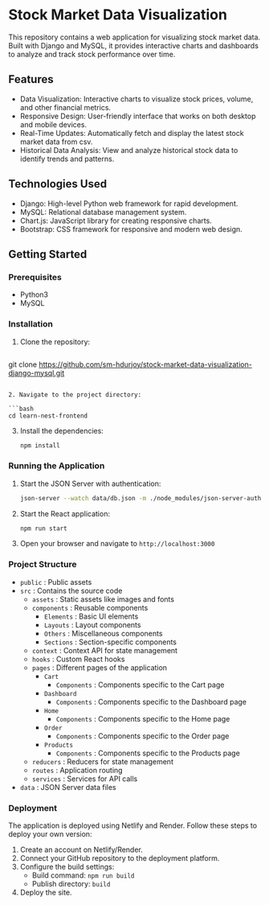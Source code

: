 # Stock Market Data Visualization

This repository contains a web application for visualizing stock market data. Built with Django and MySQL, it provides interactive charts and dashboards to analyze and track stock performance over time.

## Features

- Data Visualization: Interactive charts to visualize stock prices, volume, and other financial metrics.
- Responsive Design: User-friendly interface that works on both desktop and mobile devices.
- Real-Time Updates: Automatically fetch and display the latest stock market data from csv.
- Historical Data Analysis: View and analyze historical stock data to identify trends and patterns.

## Technologies Used

- Django: High-level Python web framework for rapid development.
- MySQL: Relational database management system.
- Chart.js: JavaScript library for creating responsive charts.
- Bootstrap: CSS framework for responsive and modern web design.

## Getting Started

### Prerequisites

- Python3
- MySQL

### Installation

1. Clone the repository:

   ```bash
git clone https://github.com/sm-hdurjoy/stock-market-data-visualization-django-mysql.git

   ```

2. Navigate to the project directory:

   ```bash
   cd learn-nest-frontend

   ```

3. Install the dependencies:
   ```bash
   npm install
   ```

### Running the Application

1. Start the JSON Server with authentication:

   ```bash
   json-server --watch data/db.json -m ./node_modules/json-server-auth -r data/routes.json --port 8000

   ```

2. Start the React application:

   ```bash
   npm run start

   ```

3. Open your browser and navigate to `http://localhost:3000`

### Project Structure

- `public` : Public assets
- `src` : Contains the source code
  - `assets` : Static assets like images and fonts
  - `components` : Reusable components
    - `Elements` : Basic UI elements
    - `Layouts` : Layout components
    - `Others` : Miscellaneous components
    - `Sections` : Section-specific components
  - `context` : Context API for state management
  - `hooks` : Custom React hooks
  - `pages` : Different pages of the application
    - `Cart`
      - `Components` : Components specific to the Cart page
    - `Dashboard`
      - `Components` : Components specific to the Dashboard page
    - `Home`
      - `Components` : Components specific to the Home page
    - `Order`
      - `Components` : Components specific to the Order page
    - `Products`
      - `Components` : Components specific to the Products page
  - `reducers` : Reducers for state management
  - `routes` : Application routing
  - `services` : Services for API calls
- `data` : JSON Server data files

### Deployment

The application is deployed using Netlify and Render. Follow these steps to deploy your own version:

1. Create an account on Netlify/Render.
2. Connect your GitHub repository to the deployment platform.
3. Configure the build settings:
   - Build command: `npm run build`
   - Publish directory: `build`
4. Deploy the site.